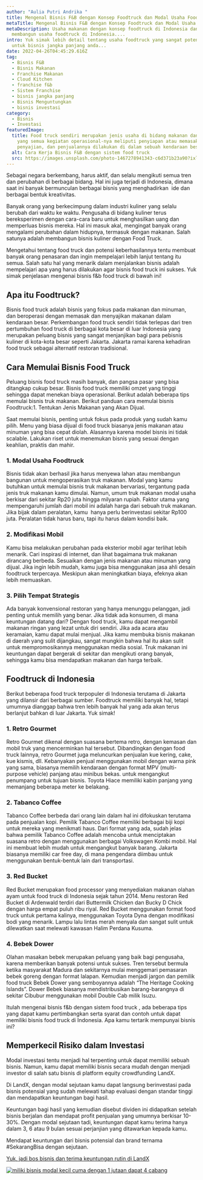 ```yaml
---
author: "Aulia Putri Andrika "
title: Mengenal Bisnis F&B dengan Konsep Foodtruck dan Modal Usaha Foodtruck
metaTitle: Mengenal Bisnis F&B dengan Konsep Foodtruck dan Modal Usaha Foodtruck
metaDescription: Usaha makanan dengan konsep foodtruck di Indonesia dan modal
  membangun usaha foodtruck di Indonesia....
intro: Yuk simak lebih detail tentang usaha foodtruck yang sangat potensial
  untuk bisnis jangka panjang anda...
date: 2022-04-26T04:45:29.616Z
tag:
  - Bisnis F&B
  - Bisnis Makanan
  - Franchise Makanan
  - Cloud Kitchen
  - franchise f&b
  - Sistem Franchise
  - bisnis jangka panjang
  - Bisnis Menguntungkan
  - bisnis investasi
category:
  - Bisnis
  - Investasi
featuredImage:
  title: Food truck sendiri merupakan jenis usaha di bidang makanan dan minuman
    yang semua kegiatan operasional-nya meliputi penyiapan atau memasak,
    penyajian, dan penjualannya dilakukan di dalam sebuah kendaraan besa
  alt: Cara Kerja Bisnis F&B dengan sistem food truck
  src: https://images.unsplash.com/photo-1467278941343-c6d371b23a90?ixlib=rb-1.2.1&ixid=MnwxMjA3fDB8MHxwaG90by1wYWdlfHx8fGVufDB8fHx8&auto=format&fit=crop&w=1074&q=80
---
```

Sebagai negara berkembang, harus aktif, dan selalu mengikuti semua tren dan perubahan di berbagai bidang. Hal ini juga terjadi di Indonesia, dimana saat ini banyak bermunculan berbagai bisnis yang menghadirkan  ide dan berbagai bentuk kreativitas. 

Banyak orang yang berkecimpung dalam industri kuliner yang selalu berubah dari waktu ke waktu. Pengusaha di bidang kuliner terus bereksperimen dengan cara-cara baru untuk menghasilkan uang dan memperluas bisnis mereka. Hal ini masuk akal, mengingat banyak orang mengalami perubahan dalam hidupnya, termasuk dengan makanan. Salah satunya adalah membangun bisnis kuliner dengan Food Truck.

Mengetahui tentang food truck dan potensi keberhasilannya tentu membuat banyak orang penasaran dan ingin mempelajari lebih lanjut tentang itu semua. Salah satu hal yang menarik dalam menjalankan bisnis adalah mempelajari apa yang harus dilakukan agar bisnis food truck ini sukses. Yuk simak penjelasan mengenai bisnis f&b food truck di bawah ini!

## Apa itu Foodtruck? 

Bisnis food truck adalah bisnis yang fokus pada makanan dan minuman, dan beroperasi dengan memasak dan menyajikan makanan dalam kendaraan besar. Perkembangan food truck sendiri tidak terlepas dari tren pertumbuhan food truck di berbagai kota besar di luar Indonesia yang merupakan peluang bisnis yang sangat menjanjikan bagi para pebisnis kuliner di kota-kota besar seperti Jakarta. Jakarta ramai karena kehadiran food truck sebagai alternatif restoran tradisional.

## Cara Memulai Bisnis Food Truck 

Peluang bisnis food truck masih banyak, dan pangsa pasar yang bisa ditangkap cukup besar. Bisnis food truck memiliki omzet yang tinggi sehingga dapat menekan biaya operasional. Berikut adalah beberapa tips memulai bisnis truk makanan. Berikut panduan cara memulai bisnis Foodtruck:1. Tentukan Jenis Makanan yang Akan Dijual. 

Saat memulai bisnis, penting untuk fokus pada produk yang sudah kamu pilih. Menu yang biasa dijual di food truck biasanya jenis makanan atau minuman yang bisa cepat diolah. Alasannya karena model bisnis ini tidak scalable. Lakukan riset untuk menemukan bisnis yang sesuai dengan keahlian, praktis dan mahir.

### 1. Modal Usaha Foodtruck 

Bisnis tidak akan berhasil jika harus menyewa lahan atau membangun bangunan untuk mengoperasikan truk makanan. Modal yang kamu butuhkan untuk memulai bisnis truk makanan bervariasi, tergantung pada jenis truk makanan kamu dimulai. Namun, umum truk makanan modal usaha berkisar dari sekitar Rp20 juta hingga milyaran rupiah. Faktor utama yang mempengaruhi jumlah dari mobil ini adalah harga dari sebuah truk makanan. Jika bijak dalam peralatan, kamu  hanya perlu berinvestasi sekitar Rp100 juta. Peralatan tidak harus baru, tapi itu harus dalam kondisi baik. 

### 2. Modifikasi Mobil 

Kamu bisa melakukan perubahan pada eksterior mobil agar terlihat lebih menarik. Cari inspirasi di internet, dan lihat bagaimana truk makanan dirancang berbeda. Sesuaikan dengan jenis makanan atau minuman yang dijual. Jika ingin lebih mudah, kamu juga bisa menggunakan jasa ahli desain foodtruck terpercaya. Meskipun akan meningkatkan biaya, efeknya akan lebih memuaskan.

### 3. Pilih Tempat Strategis 

Ada banyak konvensional restoran yang hanya menunggu pelanggan, jadi penting untuk memilih yang benar. Jika tidak ada konsumen, di mana keuntungan datang dari? Dengan food truck, kamu dapat mengambil makanan ringan yang lezat untuk diri sendiri. Jika ada acara atau keramaian, kamu dapat mulai menjual. Jika kamu membuka bisnis makanan di daerah yang sulit dijangkau, sangat mungkin bahwa hal itu akan sulit untuk mempromosikannya menggunakan media sosial. Truk makanan ini keuntungan dapat bergerak di sekitar dan mengikuti orang banyak, sehingga kamu bisa mendapatkan makanan dan harga terbaik.

## **Foodtruck di Indonesia** 

Berikut beberapa food truck terpopuler di Indonesia terutama di Jakarta yang dilansir dari berbagai sumber. Foodtruck memiliki banyak hal, tetapi umumnya dianggap bahwa tren lebih banyak hal yang ada akan terus berlanjut bahkan di luar Jakarta. Yuk simak!

### 1. Retro Gourmet

Retro Gourmet dikenal dengan suasana bertema retro, dengan kemasan dan mobil truk yang mencerminkan hal tersebut. Dibandingkan dengan food truck lainnya, retro Gourmet juga meluncurkan penjualan kue kering, cake, kue kismis, dll. Kebanyakan penjual menggunakan mobil dengan warna pink yang sama, biasanya memilih kendaraan dengan format MPV (multi-purpose vehicle) panjang atau minibus bekas. untuk mengangkut penumpang untuk tujuan bisnis. Toyota Hiace memiliki kabin panjang yang memanjang beberapa meter ke belakang.

### 2. Tabanco Coffee

Tabanco Coffee berbeda dari orang lain dalam hal ini difokuskan terutama pada penjualan kopi. Pemilik Tabanco Coffee memiliki berbagai biji kopi untuk mereka yang menikmati haus. Dari format yang ada, sudah jelas bahwa pemilik Tabanco Coffee adalah mencoba untuk menciptakan suasana retro dengan menggunakan berbagai Volkswagen Kombi mobil. Hal ini membuat lebih mudah untuk mengangkut banyak barang. Jakarta biasanya memiliki car free day, di mana pengendara diimbau untuk menggunakan bentuk-bentuk lain dari transportasi.

### 3. Red Bucket 

Red Bucket merupakan food processor yang menyediakan makanan olahan ayam untuk food truck di Indonesia sejak tahun 2014. Menu restoran Red Bucket di Ardenwald terdiri dari Buttermilk Chicken dan Bucky D Chick dengan harga empat puluh ribu riyal. Red Bucket menggunakan format food truck untuk pertama kalinya, menggunakan Toyota Dyna dengan modifikasi bodi yang menarik. Lampu lalu lintas merah menyala dan sangat sulit untuk dilewatkan saat melewati kawasan Halim Perdana Kusuma.

### 4. Bebek Dower

Olahan masakan bebek merupakan peluang yang baik bagi pengusaha, karena memberikan banyak potensi untuk sukses. Tren tersebut bermula ketika masyarakat Madura dan sekitarnya mulai menggemari pemasaran bebek goreng dengan format lalapan. Kemudian menjadi jargon dan pemilik food truck Bebek Dower yang semboyannya adalah “The Heritage Cooking Islands”. Dower Bebek biasanya mendistribusikan barang-barangnya di sekitar Cibubur menggunakan mobil Double Cab milik Isuzu.

Itulah mengenai bisnis f&b dengan sistem food truck , ada beberapa tips yang dapat kamu pertimbangkan serta syarat dan contoh untuk dapat memiliki bisnis food truck di Indonesia. Apa kamu tertarik mempunyai bisnis ini?

## Memperkecil Risiko dalam Investasi

Modal investasi tentu menjadi hal terpenting untuk dapat memiliki sebuah bisnis. Namun, kamu dapat memiliki bisnis secara mudah dengan menjadi investor di salah satu bisnis di platform equity crowdfunding LandX.

Di LandX, dengan modal sejutaan kamu dapat langsung berinvestasi pada bisnis potensial yang sudah melewati tahap evaluasi dengan standar tinggi dan mendapatkan keuntungan bagi hasil.

Keuntungan bagi hasil yang kemudian disebut dividen ini didapatkan setelah bisnis berjalan dan mendapat profit penjualan yang umumnya berkisar 10-30%. Dengan modal sejutaan tadi, keuntungan dapat kamu terima hanya dalam 3, 6 atau 9 bulan sesuai perjanjian yang ditawarkan kepada kamu.

Mendapat keuntungan dari bisnis potensial dan brand ternama #SekarangBisa dengan sejutaan.

[Yuk, jadi bos bisnis dan terima keuntungan rutin di LandX](https://landx.id/project/?utm_source=Blog&utm_medium=organic+keyword&utm_campaign=blog&utm_id=Blog)

[![miliki bisnis modal kecil cuma dengan 1 jutaan dapat 4 cabang ](https://accountgram-production.sfo2.cdn.digitaloceanspaces.com/landx_ghost/2021/11/jadi-owner-bisnis-hanya-1-jutaan-dengan-cuan-yang-sangat-menjanjikan.png)](https://landx.id/project/?utm_source=Blog&utm_medium=organic+keyword&utm_campaign=blog&utm_id=Blog)